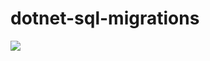 # dotnet-sql-migrations

![](https://github.com/amityagov/dotnet-sql-migrations/workflows/.NET%20Core/badge.svg)
